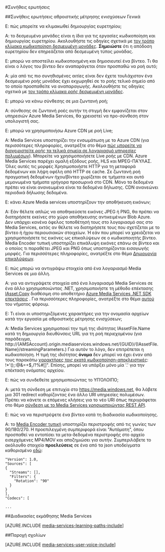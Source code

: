 <properties 
    pageTitle="Συνήθεις ερωτήσεις | Microsoft Azure" 
    description="Συνήθεις ερωτήσεις" 
    services="media-services" 
    documentationCenter="" 
    authors="Juliako" 
    manager="erikre" 
    editor=""/>

<tags 
    ms.service="media-services" 
    ms.workload="media" 
    ms.tgt_pltfrm="na" 
    ms.devlang="na" 
    ms.topic="article" 
    ms.date="09/19/2016" 
    ms.author="juliako"/>


#<a name="frequently-asked-questions"></a>Συνήθεις ερωτήσεις

##<a name="general-ams-faqs"></a>Συνήθεις ερωτήσεις αθροιστικής μέτρησης ενισχύσεων Γενικά

Ε: πώς μπορείτε να κλιμακωθεί δημιουργίας ευρετηρίου;

Α: το δεσμευμένο μονάδες είναι η ίδια για τις εργασίες κωδικοποίηση και δημιουργίας ευρετηρίου. Ακολουθήστε τις οδηγίες σχετικά με [τον τρόπο κλίμακα κωδικοποίηση δεσμευμένη μονάδες](media-services-scale-media-processing-overview.md). **Σημειώστε** ότι η απόδοση ευρετηρίου δεν επηρεάζεται από δεσμευμένη τύπος μονάδας.

Ε: μπορώ να αποστείλει κωδικοποιημένη και δημοσιευτεί ένα βίντεο. Τι θα είναι ο λόγος του βίντεο δεν αναπαράγεται όταν προσπαθώ να ροή αυτό;

Α: μία από τις πιο συνηθισμένες αιτίες είναι δεν έχετε τουλάχιστον ένα δεσμευμένο ροής μονάδας έχει εκχωρηθεί σε το ροής τελικό σημείο από το οποίο προσπαθείτε να αναπαραγωγής.  Ακολουθήστε τις οδηγίες σχετικά με [τον τρόπο κλίμακα ροής δεσμευμένη μονάδες](media-services-portal-scale-streaming-endpoints.md).

Ε: μπορώ να κάνω σύνθεσης σε μια ζωντανή ροή;

Α: σύνθεσης σε ζωντανή ροές αυτήν τη στιγμή δεν εμφανίζεται στον υπηρεσιών Azure Media Services, θα χρειαστεί να προ-σύνθεση στον υπολογιστή σας.

Ε: μπορώ να χρησιμοποιήσω Azure CDN με ροή Live;

Α: Media Services υποστηρίζει την ενσωμάτωση με το Azure CDN (για περισσότερες πληροφορίες, ανατρέξτε στο θέμα [πώς μπορείτε να διαχειριστείτε ροής τα τελικά σημεία σε λογαριασμό υπηρεσίες πολυμέσων](media-services-portal-manage-streaming-endpoints.md)).  Μπορείτε να χρησιμοποιήσετε Live ροής με CDN. Azure Media Services παρέχει ομαλή εξόδους ροής, HLS και MPEG-ΠΑΎΛΑΣ. Όλες αυτές τις μορφές Χρησιμοποιήστε HTTP για τη μεταφορά δεδομένων και λήψη οφέλη από HTTP σε cache. Σε ζωντανή ροή πραγματική δεδομένων ήχου/βίντεο χωρίζεται σε τμήματα και αυτό μεμονωμένα τμήματα γρήγορα προσωρινά στο CDN. Μόνο τα δεδομένα πρέπει να είναι ανανεωμένα είναι τα δεδομένα δήλωσης. CDN ανανεώνει περιοδικά δήλωσης δεδομένα.

Ε: κάνει Azure Media services υποστηρίζουν την αποθήκευση εικόνων;

Α: Εάν θέλετε απλώς να αποθηκεύσετε εικόνες JPEG ή PNG, θα πρέπει να διατηρήσετε εκείνες στο χώρο αποθήκευσης αντικειμένων Blob Azure. Δεν υπάρχει κανένα όφελος τοποθέτησή τους στο λογαριασμό σας στο Media Services, εκτός αν θέλετε να διατηρήσετε τους που σχετίζεται με το βίντεο ή ήχου περιουσιακών στοιχείων. Ή εάν που μπορεί να χρειάζεται να χρησιμοποιήσετε τις εικόνες ως επικαλύψεων σε ο κωδικοποιητής βίντεο. Media Encoder τυπική υποστηρίζει επικάλυψη εικόνες επάνω σε βίντεο και ο οποίος τι παραθέτει JPEG και PNG όπως υποστηρίζονται εισαγωγής μορφές. Για περισσότερες πληροφορίες, ανατρέξτε στο θέμα [Δημιουργία επικαλύψεων](media-services-custom-mes-presets-with-dotnet.md#overlay).

Ε: πώς μπορώ να αντιγράψω στοιχεία από ένα λογαριασμό Media Services σε μια άλλη.

Α: για να αντιγράψετε στοιχεία από ένα λογαριασμό Media Services σε ένα άλλο χρησιμοποιώντας .NET, χρησιμοποιήστε τη μέθοδο επέκτασης [IAsset.Copy](https://github.com/Azure/azure-sdk-for-media-services-extensions/blob/dev/MediaServices.Client.Extensions/IAssetExtensions.cs#L354) διαθέσιμη στο αποθετήριο [Azure Media Services .NET SDK επεκτάσεις](https://github.com/Azure/azure-sdk-for-media-services-extensions/) . Για περισσότερες πληροφορίες, ανατρέξτε στο θέμα [αυτού](https://social.msdn.microsoft.com/Forums/azure/28912d5d-6733-41c1-b27d-5d5dff2695ca/migrate-media-services-across-subscription?forum=MediaServices) του νήματος φόρουμ.

Ε: Τι είναι οι υποστηριζόμενες χαρακτήρες για την ονομασία αρχείων κατά την εργασία με αθροιστικής μέτρησης ενισχύσεων;

Α: Media Services χρησιμοποιεί την τιμή της ιδιότητας IAssetFile.Name κατά τη δημιουργία διευθύνσεις URL για τη ροή περιεχομένου (για παράδειγμα, http://{AMSAccount}.origin.mediaservices.windows.net/{GUID}/{IAssetFile.Name}/streamingParameters.) Για αυτόν το λόγο, δεν επιτρέπεται η κωδικοποίηση. Η τιμή της ιδιότητας **όνομα** δεν μπορεί να έχει έναν από τους παρακάτω [χαρακτήρες τοις εκατό κωδικοποίηση-αποκλειστικές](http://en.wikipedia.org/wiki/Percent-encoding#Percent-encoding_reserved_characters): !*'();:@&=+$,/?%#[]". Επίσης, μπορεί να υπάρξει μόνο μία '.' για την επέκταση ονόματος αρχείου.


Ε: πώς να συνδεθείτε χρησιμοποιώντας το ΥΠΌΛΟΙΠΟ;

Α: μετά τη σύνδεση με επιτυχία στο https://media.windows.net, θα λάβετε μια 301 redirect καθορίζοντας ένα άλλο URI υπηρεσίες πολυμέσων. Πρέπει να κάνετε οι επόμενες κλήσεις για το νέο URI όπως περιγράφεται στο θέμα [σύνδεση με το Media Services χρησιμοποιώντας REST API](media-services-rest-connect-programmatically.md). 


Ε: πώς να να περιστρέψετε ένα βίντεο κατά τη διαδικασία κωδικοποίησης.

Α: το [Media Encoder τυπική](media-services-dotnet-encode-with-media-encoder-standard.md) υποστηρίζει περιστροφής από τις γωνίες των 90/180/270. Η προεπιλεγμένη συμπεριφορά είναι "Αυτόματη", όπου προσπαθεί να εντοπίσει τα μετα-δεδομένα περιστροφής στο αρχείο εισερχόμενες MP4/MOV και αποζημιώσει για αυτήν. Συμπεριλάβετε το ακόλουθο στοιχείο **προελεύσεις** σε ένα από τα json υποδείγματα καθορισμένο [εδώ](http://msdn.microsoft.com/library/azure/mt269960.aspx):
    
    "Version": 1.0,
    "Sources": [
    {
      "Streams": [],
      "Filters": {
        "Rotation": "90"
      }
    }
    ],
    "Codecs": [
    
    ...




##<a name="media-services-learning-paths"></a>Διαδικασίες εκμάθησης Media Services

[AZURE.INCLUDE [media-services-learning-paths-include](../../includes/media-services-learning-paths-include.md)]

##<a name="provide-feedback"></a>Παροχή σχολίων

[AZURE.INCLUDE [media-services-user-voice-include](../../includes/media-services-user-voice-include.md)]
